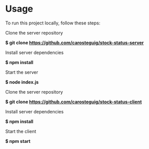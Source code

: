 # Usage
To run this project locally, follow these steps:

Clone the server repository

**$ git clone https://github.com/carosteguig/stock-status-server**

Install server dependencies

**$ npm install**

Start the server

**$ node index.js**

Clone the server repository

**$ git clone https://github.com/carosteguig/stock-status-client**

Install server dependencies

**$ npm install**

Start the client

**$ npm start**

